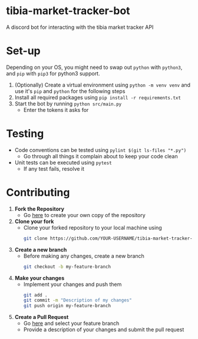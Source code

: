 # tibia-market-tracker-bot
A discord bot for interacting with the tibia market tracker API

# Set-up
Depending on your OS, you might need to swap out `python` with `python3`, and `pip` with `pip3` for python3 support.
1. (Optionally) Create a virtual environment using `python -m venv venv` and use it's `pip` and `python` for the following steps
2. Install all required packages using `pip install -r requirements.txt`
3. Start the bot by running `python src/main.py`
   - Enter the tokens it asks for

# Testing
- Code conventions can be tested using `pylint $(git ls-files "*.py")`
  - Go through all things it complain about to keep your code clean
- Unit tests can be executed using `pytest`
  - If any test fails, resolve it
 
# Contributing
1. **Fork the Repository**
   - Go [here](https://github.com/Marilyth/tibia-market-tracker-bot/fork) to create your own copy of the repository
2. **Clone your fork**
   - Clone your forked repository to your local machine using
     ```sh
     git clone https://github.com/YOUR-USERNAME/tibia-market-tracker-bot.git
     ```
3. **Create a new branch**
   - Before making any changes, create a new branch
     ```sh
     git checkout -b my-feature-branch
     ```
4. **Make your changes**
   - Implement your changes and push them
     ```sh
     git add .
     git commit -m "Description of my changes"
     git push origin my-feature-branch
     ```
5. **Create a Pull Request**
   - Go [here](https://github.com/Marilyth/tibia-market-tracker-bot/compare) and select your feature branch
   - Provide a description of your changes and submit the pull request
